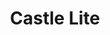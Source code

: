 ---
title: 'Castle Lite'
categories: 'USA'
type: 'Beer'
description: 'Cold blah blah blah'
price: 24
---